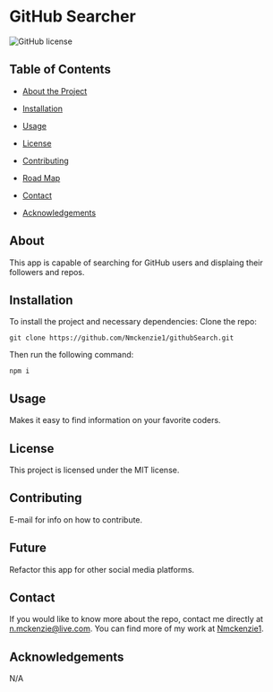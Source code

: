# GitHub Searcher
  ![GitHub license](https://img.shields.io/badge/license-MIT-blue.svg)
  
  
  ## Table of Contents 
  * [About the Project](#about)
  
  * [Installation](#installation)
  
  * [Usage](#usage)
    
  * [License](#license)

  * [Contributing](#contributing)

  * [Road Map](#future)
  
  * [Contact](#contact)
  
  * [Acknowledgements](#acknowledgements)
  
  ## About
  
  This app is capable of searching for GitHub users and displaing their followers and repos.
  
  ## Installation
  
  To install the project and necessary dependencies:
  Clone the repo:
  ```
  git clone https://github.com/Nmckenzie1/githubSearch.git
  ```
  Then run the following command:
  ```
  npm i
  ```
  
  ## Usage
  
  Makes it easy to find information on your favorite coders.
  
  ## License
  
  This project is licensed under the MIT license.
    
  ## Contributing
  
  E-mail for info on how to contribute.

  ## Future

  Refactor this app for other social media platforms.
  
  ## Contact
  
  If you would like to know more about the repo, contact me directly at n.mckenzie@live.com. You can find more of my work at [Nmckenzie1](https://github.com/Nmckenzie1/).

  ## Acknowledgements
  N/A
  
  